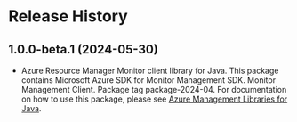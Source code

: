 # Release History

## 1.0.0-beta.1 (2024-05-30)

- Azure Resource Manager Monitor client library for Java. This package contains Microsoft Azure SDK for Monitor Management SDK. Monitor Management Client. Package tag package-2024-04. For documentation on how to use this package, please see [Azure Management Libraries for Java](https://aka.ms/azsdk/java/mgmt).

